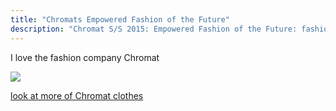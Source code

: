 ```yaml
---
title: "Chromats Empowered Fashion of the Future"
description: "Chromat S/S 2015: Empowered Fashion of the Future: fashion"
---
```

I love the fashion company Chromat           

<img src="/Blog/img/cromat.png" class="pic">

<a class="moreinfo" href="https://chromat.co/blogs/news/63131779-chromat-ss16-momentum"> look at more of Chromat clothes</a>
